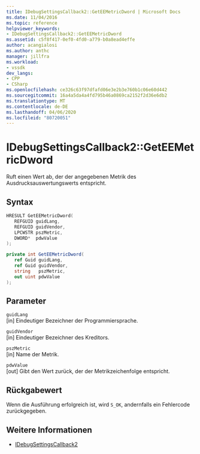 ```yaml
---
title: IDebugSettingsCallback2::GetEEMetricDword | Microsoft Docs
ms.date: 11/04/2016
ms.topic: reference
helpviewer_keywords:
- IDebugSettingsCallback2::GetEEMetricDword
ms.assetid: c5f8f417-0ef0-4fd0-a779-b0a8ead4effe
author: acangialosi
ms.author: anthc
manager: jillfra
ms.workload:
- vssdk
dev_langs:
- CPP
- CSharp
ms.openlocfilehash: ce326c63f97dfafd06e3e2b3e760b1c06e60d442
ms.sourcegitcommit: 16a4a5da4a4fd795b46a0869ca2152f2d36e6db2
ms.translationtype: MT
ms.contentlocale: de-DE
ms.lasthandoff: 04/06/2020
ms.locfileid: "80720051"
---
```

# <a name="idebugsettingscallback2geteemetricdword"></a>IDebugSettingsCallback2::GetEEMetricDword
Ruft einen Wert ab, der der angegebenen Metrik des Ausdrucksauswertungswerts entspricht.

## <a name="syntax"></a>Syntax

```cpp
HRESULT GetEEMetricDword(
   REFGUID guidLang,
   REFGUID guidVendor,
   LPCWSTR pszMetric,
   DWORD*  pdwValue
);
```

```csharp
private int GetEEMetricDword(
   ref Guid guidLang,
   ref Guid guidVendor,
   string   pszMetric,
   out uint pdwValue
);
```

## <a name="parameters"></a>Parameter
`guidLang`\
[in] Eindeutiger Bezeichner der Programmiersprache.

`guidVendor`\
[in] Eindeutiger Bezeichner des Kreditors.

`pszMetric`\
[in] Name der Metrik.

`pdwValue`\
[out] Gibt den Wert zurück, der der Metrikzeichenfolge entspricht.

## <a name="return-value"></a>Rückgabewert
 Wenn die Ausführung erfolgreich ist, wird `S_OK`, andernfalls ein Fehlercode zurückgegeben.

## <a name="see-also"></a>Weitere Informationen
- [IDebugSettingsCallback2](../../../extensibility/debugger/reference/idebugsettingscallback2.md)
